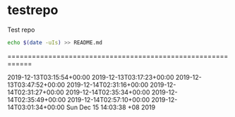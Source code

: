 # testrepo
Test repo

```bash
echo $(date -uIs) >> README.md
```

============================================================

2019-12-13T03:15:54+00:00
2019-12-13T03:17:23+00:00
2019-12-13T03:47:52+00:00
2019-12-14T02:31:16+00:00
2019-12-14T02:31:27+00:00
2019-12-14T02:35:34+00:00
2019-12-14T02:35:49+00:00
2019-12-14T02:57:10+00:00
2019-12-14T03:01:34+00:00
Sun Dec 15 14:03:38 +08 2019
